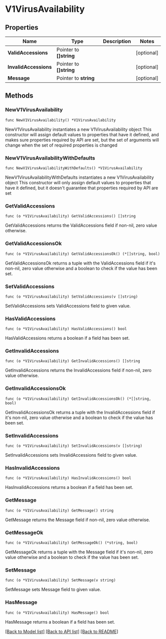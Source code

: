# V1VirusAvailability

## Properties

Name | Type | Description | Notes
------------ | ------------- | ------------- | -------------
**ValidAccessions** | Pointer to **[]string** |  | [optional] 
**InvalidAccessions** | Pointer to **[]string** |  | [optional] 
**Message** | Pointer to **string** |  | [optional] 

## Methods

### NewV1VirusAvailability

`func NewV1VirusAvailability() *V1VirusAvailability`

NewV1VirusAvailability instantiates a new V1VirusAvailability object
This constructor will assign default values to properties that have it defined,
and makes sure properties required by API are set, but the set of arguments
will change when the set of required properties is changed

### NewV1VirusAvailabilityWithDefaults

`func NewV1VirusAvailabilityWithDefaults() *V1VirusAvailability`

NewV1VirusAvailabilityWithDefaults instantiates a new V1VirusAvailability object
This constructor will only assign default values to properties that have it defined,
but it doesn't guarantee that properties required by API are set

### GetValidAccessions

`func (o *V1VirusAvailability) GetValidAccessions() []string`

GetValidAccessions returns the ValidAccessions field if non-nil, zero value otherwise.

### GetValidAccessionsOk

`func (o *V1VirusAvailability) GetValidAccessionsOk() (*[]string, bool)`

GetValidAccessionsOk returns a tuple with the ValidAccessions field if it's non-nil, zero value otherwise
and a boolean to check if the value has been set.

### SetValidAccessions

`func (o *V1VirusAvailability) SetValidAccessions(v []string)`

SetValidAccessions sets ValidAccessions field to given value.

### HasValidAccessions

`func (o *V1VirusAvailability) HasValidAccessions() bool`

HasValidAccessions returns a boolean if a field has been set.

### GetInvalidAccessions

`func (o *V1VirusAvailability) GetInvalidAccessions() []string`

GetInvalidAccessions returns the InvalidAccessions field if non-nil, zero value otherwise.

### GetInvalidAccessionsOk

`func (o *V1VirusAvailability) GetInvalidAccessionsOk() (*[]string, bool)`

GetInvalidAccessionsOk returns a tuple with the InvalidAccessions field if it's non-nil, zero value otherwise
and a boolean to check if the value has been set.

### SetInvalidAccessions

`func (o *V1VirusAvailability) SetInvalidAccessions(v []string)`

SetInvalidAccessions sets InvalidAccessions field to given value.

### HasInvalidAccessions

`func (o *V1VirusAvailability) HasInvalidAccessions() bool`

HasInvalidAccessions returns a boolean if a field has been set.

### GetMessage

`func (o *V1VirusAvailability) GetMessage() string`

GetMessage returns the Message field if non-nil, zero value otherwise.

### GetMessageOk

`func (o *V1VirusAvailability) GetMessageOk() (*string, bool)`

GetMessageOk returns a tuple with the Message field if it's non-nil, zero value otherwise
and a boolean to check if the value has been set.

### SetMessage

`func (o *V1VirusAvailability) SetMessage(v string)`

SetMessage sets Message field to given value.

### HasMessage

`func (o *V1VirusAvailability) HasMessage() bool`

HasMessage returns a boolean if a field has been set.


[[Back to Model list]](../README.md#documentation-for-models) [[Back to API list]](../README.md#documentation-for-api-endpoints) [[Back to README]](../README.md)


